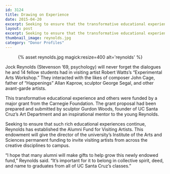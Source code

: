 ```yaml
---
id: 3124
title: Drawing on Experience
date: 2015-04-20
excerpt: Seeking to ensure that the transformative educational experiences he had as a UC Santa Cruz student continue, alumnus Jock Reynolds has established the Alumni Fund for Visiting Artists.
layout: post
excerpt: Seeking to ensure that the transformative educational experiences he had as a UC Santa Cruz student continue, alumnus Jock Reynolds has established the Alumni Fund for Visiting Artists.
thumbnail_image: reynolds.jpg
category: "Donor Profiles"
---
```

<figure class="inline-image right">
{% asset reynolds.jpg magick:resize=400 alt='reynolds' %}
<figcaption></figcaption></figure>

Jock Reynolds (Stevenson &#8217;69, psychology) will never forget the dialogues he and 14 fellow students had in visiting artist Robert Watts&#8217;s &#8220;Experimental Arts Workshop.&#8221; They interacted with the likes of composer John Cage, father of &#8220;Happenings&#8221; Allan Kaprow, sculptor George Segal, and other avant-garde artists.

This transformative educational experience and others were funded by a major grant from the Carnegie Foundation. The grant proposal had been prepared and submitted by sculptor Gurdon Woods, founder of UC Santa Cruz&#8217;s Art Department and an inspirational mentor to the young Reynolds.

Seeking to ensure that such rich educational experiences continue, Reynolds has established the Alumni Fund for Visiting Artists. This endowment will give the director of the university&#8217;s Institute of the Arts and Sciences permanent funding to invite visiting artists from across the creative disciplines to campus.

&#8220;I hope that many alumni will make gifts to help grow this newly endowed fund,&#8221; Reynolds said. &#8220;It&#8217;s important for it to belong in collective spirit, deed, and name to graduates from all of UC Santa Cruz&#8217;s classes.&#8221;
